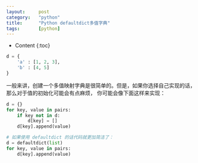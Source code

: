 ```yaml
---
layout:		post
category:	"python"
title:		"Python defaultdict多值字典"
tags:		[python]
---
```

- Content
{:toc}

```python
d = {
    'a' : [1, 2, 3],
    'b' : [4, 5]
}
```

一般来讲，创建一个多值映射字典是很简单的。但是，如果你选择自己实现的话，那么对于值的初始化可能会有点麻烦， 你可能会像下面这样来实现：
```python
d = {}
for key, value in pairs:
    if key not in d:
        d[key] = []
    d[key].append(value)

# 如果使用 defaultdict 的话代码就更加简洁了：
d = defaultdict(list)
for key, value in pairs:
    d[key].append(value)
```
